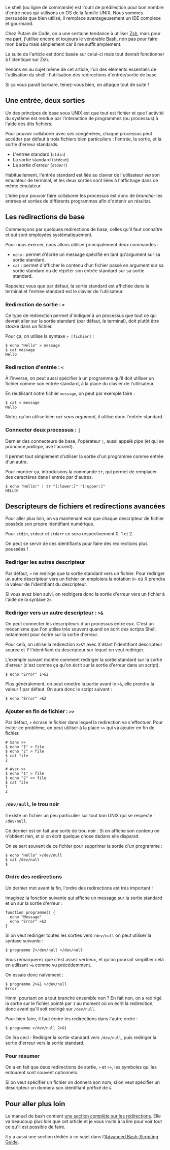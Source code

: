 Le shell (ou ligne de commande) est l'outil de prédilection pour bon nombre
d'entre nous qui utilisons un OS de la famille UNIX. Nous sommes persuadés que
bien utilisé, il remplace avantageusement un IDE complexe et gourmand.

Chez Putain de Code, on a une certaine tendance à utiliser [Zsh][wp:zsh], mais
pour ma part, j'utilise encore et toujours le vénérable [Bash][wp:bash], non pas
pour faire mon barbu mais simplement car il me suffit amplement.

La suite de l'article est donc basée sur celui-ci mais tout devrait fonctionner
à l'identique sur Zsh.

Venons en au sujet même de cet article, l'un des éléments essentiels de
l'utilisation du shell : l'utilisation des redirections d'entrée/sortie de
base.

Si ça vous paraît barbare, tenez-vous bien, on attaque tout de suite !

## Une entrée, deux sorties

Un des principes de base sous UNIX est que tout est fichier et que l'activité du
système est rendue par l'interaction de programmes (ou processus) à l'aide
des dits fichiers.

Pour pouvoir collaborer avec ses congénères, chaque processus peut accéder par
défaut à trois fichiers bien particuliers : l'entrée, la sortie, et la sortie
d'erreur standards.

* L'entrée standard (`stdin`)
* La sortie standard (`stdout`)
* La sortie d'erreur (`stderr`)

Habituellement, l'entrée standard est liée au clavier de l'utilisateur *via* son
émulateur de terminal, et les deux sorties sont liées à l'affichage dans ce même
émulateur.

L'idée pour pouvoir faire collaborer les processus est donc de *brancher* les
entrées et sorties de différents programmes afin d'obtenir un résultat.

## Les redirections de base

Commençons par quelques redirections de base, celles qu'il faut connaître et qui
sont employées systématiquement.

Pour nous exercer, nous allons utiliser principalement deux commandes :

* `echo` : permet d'écrire un message spécifié en tant qu'argument sur sa sortie
  standard.
* `cat` : permet d'afficher le contenu d'un fichier passé en argument sur sa
  sortie standard ou de répéter son entrée standard sur sa sortie standard.

Rappelez vous que par défaut, la sortie standard est affichée dans le terminal
et l'entrée standard est le clavier de l'utilisateur.

### Redirection de sortie : `>`

Ce type de redirection permet d'indiquer à un processus que tout ce qui devrait
aller sur la sortie standard (par défaut, le terminal), doit plutôt être stocké
dans un fichier.

Pour ça, on utilise la syntaxe `> [fichier]` :

``` console
$ echo "Hello" > message
$ cat message
Hello
```

### Redirection d'entrée : `<`

À l'inverse, on peut aussi spécifier à un programme qu'il doit utiliser un
fichier comme son entrée standard, à la place du clavier de l'utilisateur.

En réutilisant notre fichier `message`, on peut par exemple faire :

``` console
$ cat < message
Hello
```

Notez qu'on utilise bien `cat` *sans argument*, il utilise donc l'entrée
standard.

### Connecter deux processus : `|`

Dernier des connecteurs de base, l'opérateur `|`, aussi appelé *pipe* (et qui se
prononce *paillepe*, avé l'accent).

Il permet tout simplement d'utiliser la sortie d'un programme comme entrée d'un
autre.

Pour montrer ça, introduisons la commande `tr`, qui permet de remplacer des
caractères dans l'entrée par d'autres.

``` console
$ echo "Hello!" | tr "[:lower:]" "[:upper:]"
HELLO!
```

## Descripteurs de fichiers et redirections avancées

Pour aller plus loin, on va maintenant voir que chaque descripteur de fichier
possède son propre identifiant numérique.

Pour `stdin`, `stdout` et `stderr` ce sera respectivement 0, 1 et 2.

On peut se servir de ces identifiants pour faire des redirections plus
poussées !

### Rediriger les autres descripteur

Par défaut, `>` ne redirige que la sortie standard vers un fichier. Pour
rediriger un autre descripteur vers un fichier on emploiera la notation `X>` où
*X* prendra la valeur de l'identifiant du descripteur.

Si vous avez bien suivi, on redirigera donc la sortie d'erreur vers un fichier à
l'aide de la syntaxe `2>`.

### Rediriger vers un autre descripteur : `>&`

On peut connecter les descripteurs d'un processus entre eux. C'est un mécanisme
que l'on utilise très souvent quand on écrit des scripts Shell, notamment pour
écrire sur la sortie d'erreur.

Pour celà, on utilise la redirection `X>&Y` avec *X* étant l'identifiant
descripteur source et *Y* l'identifiant du descripteur sur lequel on veut
rediriger.

L'exemple suivant montre comment rediriger la sortie standard sur la sortie
d'erreur (c'est comme ça qu'on écrit sur la sortie d'erreur dans un script).

``` console
$ echo "Error" 1>&2
```

Plus généralement, on peut omettre la partie avant le `>&`, elle prendra la
valeur 1 par défaut. On aura donc le script suivant :

``` console
$ echo "Error" >&2
```

### Ajouter en fin de fichier : `>>`

Par défaut, `>` écrase le fichier dans lequel la redirection va s'effectuer.
Pour éviter ce problème, on peut utiliser à la place `>>` qui va ajouter en fin
de fichier.

``` console
# Sans >>
$ echo "1" > file
$ echo "2" > file
$ cat file
2
```

``` console
# Avec >>
$ echo "1" > file
$ echo "2" >> file
$ cat file
1
2
```

### `/dev/null`, le trou noir

Il existe un fichier un peu particulier sur tout bon UNIX qui se respecte :
`/dev/null`.

Ce dernier est en fait une sorte de trou noir : Si on affiche son contenu on
n'obtient rien, et si on écrit quelque chose dedans elle disparait.

On se sert souvent de ce fichier pour supprimer la sortie d'un programme :

``` console
$ echo "Hello" >/dev/null
$ cat /dev/null
$
```

### Ordre des redirections

Un dernier mot avant la fin, l'ordre des redirections est très important !

Imaginez la fonction suivante qui affiche un message sur la sortie standard et
un sur la sortie d'erreur :

``` console
function programme() {
  echo "Message"
  echo "Error" >&2
}
```

Si on veut rediriger toutes les sorties vers `/dev/null` on peut utiliser la
syntaxe suivante :

``` console
$ programme 2>/dev/null >/dev/null
```

Vous remarquerez que c'est assez verbeux, et qu'on pourrait simplifier celà en
utilisant `>&` comme vu précédemment.

On essaie donc naïvement :

``` console
$ programme 2>&1 >/dev/null
Error
```

Hmm, pourtant on a tout branché ensemble non ? En fait non, on a redirigé la
sortie sur le fichier pointé par `1` au moment où on écrit la redirection, donc
avant qu'il soit redirigé sur `/dev/null`.

Pour bien faire, il faut écrire les redirections dans l'autre ordre :

``` console
$ programme >/dev/null 2>&1
```

On lira ceci : Rediriger la sortie standard vers `/dev/null`, puis rediriger la
sortie d'erreur vers la sortie standard.

### Pour résumer

On a en fait que deux redirections de sortie, `>` et `>>`, les symboles qui les
entourent sont souvent optionnels.

Si on veut spécifier un fichier on donnera son nom, si on veut spécifier un
descripteur on donnera son identifiant préfixé de `&`.

## Pour aller plus loin

Le manuel de bash contient [une section complète sur les
redirections][man:bash]. Elle va beaucoup plus loin que cet article et je vous
invite à la lire pour voir tout ce qu'il est possible de faire.

Il y a aussi une section dédiée à ce sujet dans l'[Advanced Bash-Scripting Guide][tldp:abs].

[wp:zsh]: http://fr.wikipedia.org/wiki/Z_Shell
[wp:bash]: http://fr.wikipedia.org/wiki/Bourne-Again_shell
[man:bash]: http://www.gnu.org/software/bash/manual/bashref.html#Redirections
[tldp:abs]: http://tldp.org/LDP/abs/html/io-redirection.html
